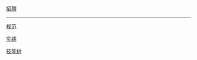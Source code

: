 
[招聘](./resume.md)

---

[规范](./standard/README.md)

[实践](./awesome/README.md)

[技能树](./skill/README.md)